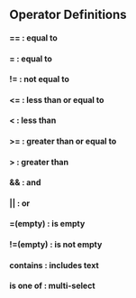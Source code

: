 ## Operator Definitions

#### == : equal to

#### = : equal to

#### != : not equal to

#### <= : less than or equal to

#### < : less than

#### >= : greater than or equal to

#### > : greater than

#### && : and

#### || : or

#### =(empty) : is empty

#### !=(empty) : is not empty

#### contains : includes text

#### is one of : multi-select


